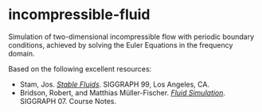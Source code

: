 incompressible-fluid
====================

Simulation of two-dimensional incompressible flow with periodic boundary conditions, achieved by solving the Euler Equations in the frequency domain.

Based on the following excellent resources:
- Stam, Jos. [*Stable Fluids*](http://pages.cs.wisc.edu/~chaol/data/cs777/stam-stable_fluids.pdf). SIGGRAPH 99, Los Angeles, CA.
- Bridson, Robert, and Matthias Müller-Fischer. [*Fluid Simulation*](http://www.cs.ubc.ca/~rbridson/fluidsimulation/fluids_notes.pdf).  SIGGRAPH 07.  Course Notes.

